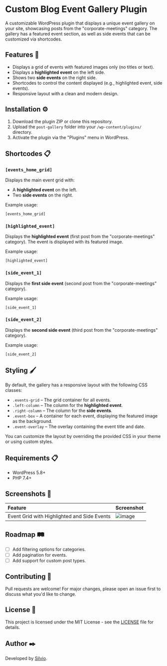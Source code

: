
# Custom Blog Event Gallery Plugin

A customizable WordPress plugin that displays a unique event gallery on your site, showcasing posts from the "corporate-meetings" category. The gallery has a featured event section, as well as side events that can be customized via shortcodes.

## Features 🚀
- Displays a grid of events with featured images only (no titles or text).
- Displays a **highlighted event** on the left side.
- Shows two **side events** on the right side.
- Shortcodes to control the content displayed (e.g., highlighted event, side events).
- Responsive layout with a clean and modern design.

## Installation ⚙️

1. Download the plugin ZIP or clone this repository.
2. Upload the `post-gallery` folder into your `/wp-content/plugins/` directory.
3. Activate the plugin via the "Plugins" menu in WordPress.

## Shortcodes 📋

### `[events_home_grid]`
Displays the main event grid with:
- A **highlighted event** on the left.
- Two **side events** on the right.

Example usage:
```php
[events_home_grid]
```

### `[highlighted_event]`
Displays the **highlighted event** (first post from the "corporate-meetings" category). The event is displayed with its featured image.

Example usage:
```php
[highlighted_event]
```

### `[side_event_1]`
Displays the **first side event** (second post from the "corporate-meetings" category).

Example usage:
```php
[side_event_1]
```

### `[side_event_2]`
Displays the **second side event** (third post from the "corporate-meetings" category).

Example usage:
```php
[side_event_2]
```

## Styling 🖌️

By default, the gallery has a responsive layout with the following CSS classes:

- `.events-grid` – The grid container for all events.
- `.left-column` – The column for the **highlighted event**.
- `.right-column` – The column for the **side events**.
- `.event-box` – A container for each event, displaying the featured image as the background.
- `.event-overlay` – The overlay containing the event title and date.

You can customize the layout by overriding the provided CSS in your theme or using custom styles.

## Requirements 📋
- WordPress 5.8+
- PHP 7.4+

## Screenshots 📸
| Feature | Screenshot |
|:---|:---|
| Event Grid with Highlighted and Side Events | ![image](https://github.com/user-attachments/assets/9f427353-5b37-4000-8d29-e2eddaf35184) |

## Roadmap 🛤️
- [ ] Add filtering options for categories.
- [ ] Add pagination for events.
- [ ] Add support for custom post types.

## Contributing 🤝
Pull requests are welcome! For major changes, please open an issue first to discuss what you'd like to change.

## License 📜
This project is licensed under the MIT License - see the [LICENSE](LICENSE) file for details.

## Author ✒️
Developed by [Silvio](hhttps://silvio-brandao.github.io/somativa1-devops/).
